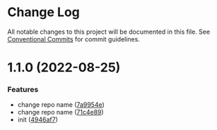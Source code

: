 # Change Log

All notable changes to this project will be documented in this file. See [Conventional Commits](https://conventionalcommits.org) for commit guidelines.

# 1.1.0 (2022-08-25)

### Features

- change repo name ([7a9954e](https://github.com/Raymond-Mao/arale/commit/7a9954e7a6988f6bb6b6320f5c4e2fe5f431adf7))
- change repo name ([71c4e89](https://github.com/Raymond-Mao/arale/commit/71c4e89fa450eb9f120371434d4038c74361b3f9))
- init ([4946af7](https://github.com/Raymond-Mao/arale/commit/4946af7af145f612ef480eedbec96398855c14cc))
